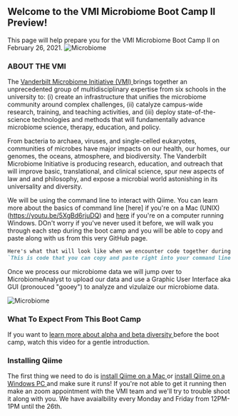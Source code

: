 ## Welcome to the VMI Microbiome Boot Camp II Preview!

This page will help prepare you for the VMI Microbiome Boot Camp II on February 26, 2021. 
![Microbiome](https://static01.nyt.com/images/2017/11/07/science/07BRODY/07BRODY-articleLarge.jpg?quality=75&auto=webp&disable=upscale)


### ABOUT THE VMI 

The [Vanderbilt Microbiome Initiative (VMI) ](https://lab.vanderbilt.edu/microbiome/)brings together an unprecedented group of multidisciplinary expertise from six schools in the university to: (i) create an infrastructure that unifies the microbiome community around complex challenges, (ii) catalyze campus-wide research, training, and teaching activities, and (iii) deploy state-of-the-science technologies and methods that will fundamentally advance microbiome science, therapy, education, and policy.

From bacteria to archaea, viruses, and single-celled eukaryotes, communities of microbes have major impacts on our health, our homes, our genomes, the oceans, atmosphere, and biodiversity. The Vanderbilt Microbiome Initiative is producing research, education, and outreach that will improve basic, translational, and clinical science, spur new aspects of law and and philosophy, and expose a microbial world astonishing in its universality and diversity.


We will be using the command line to interact with Qiime. You can learn more about the basics of command line [here] if you're on a Mac (UNIX) (https://youtu.be/5XgBd6rjuDQ) and [here](https://youtu.be/MBBWVgE0ewk) if you're on a computer running Windows. DOn't worry if you've never used it before, we will walk you through each step during the boot camp and you will be able to copy and paste along with us from this very GitHub page.

```markdown 
Here's what that will look like when we encounter code together during the boot camp:
`This is code that you can copy and paste right into your command line =D `
```
Once we process our microbiome data we will jump over to MicrobiomeAnalyst to upload our data and use a Graphic User Interface aka GUI (pronouced "gooey") to analyze and vizulaize our microbiome data. 


![Microbiome](https://static01.nyt.com/images/2017/11/07/science/07BRODY/07BRODY-articleLarge.jpg?quality=75&auto=webp&disable=upscale)



### What To Expect From This Boot Camp

If you want to [learn more about alpha and beta diversity ](https://youtu.be/CQaFT_vVQvw) before the boot camp, watch this video for a gentle introduction. 
### Installing Qiime

The first thing we need to do is [install Qiime on a Mac ](https://youtu.be/1vRQ2MPRRpo) or [install Qiime on a Windows PC ](https://youtu.be/b4l_wIJ1dwE) and make sure it runs! If you're not able to get it running then make an zoom appointment with the VMI team and we'll try to trouble shoot it along with you. We have avaialbility every Monday and Friday from 12PM-1PM until the 26th. 





